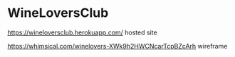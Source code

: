 # WineLoversClub

https://wineloversclub.herokuapp.com/ hosted site



https://whimsical.com/winelovers-XWk9h2HWCNcarTcpBZcArh wireframe
